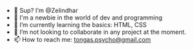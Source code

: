 - 👋 Sup? I’m @Zelindhar
- 👀 I'm a newbie in the world of dev and programming
- 🌱 I’m currently learning the basics: HTML, CSS
- 💞️ I’m not looking to collaborate in any project at the moment.
- 📫 How to reach me: tongas.psycho@gmail.com

<!---
Zelindhar/Zelindhar is a ✨ special ✨ repository because its `README.md` (this file) appears on your GitHub profile.
You can click the Preview link to take a look at your changes.
--->

